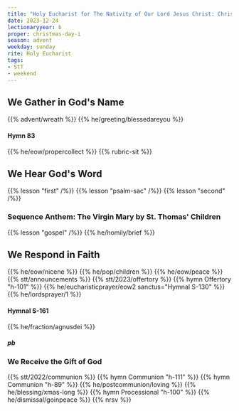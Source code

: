 ```yaml
---
title: "Holy Eucharist for The Nativity of Our Lord Jesus Christ: Christmas Day"
date: 2023-12-24
lectionaryyear: b
proper: christmas-day-i
season: advent
weekday: sunday
rite: Holy Eucharist
tags:
- StT
- weekend
---
```

## We Gather in God's Name
{{% advent/wreath %}}
{{% he/greeting/blessedareyou %}}
#### Hymn 83
{{% he/eow/propercollect %}}
{{% rubric-sit %}}
## We Hear God's Word
{{% lesson "first" /%}}
{{% lesson "psalm-sac" /%}}
{{% lesson "second" /%}}
### Sequence Anthem: The Virgin Mary by St. Thomas' Children
{{% lesson "gospel" /%}}
{{% he/homily/brief %}}
## We Respond in Faith
{{% he/eow/nicene %}}
{{% he/pop/children %}}
{{% he/eow/peace %}}
{{% stt/announcements %}}
{{% stt/2023/offertory %}}
{{% hymn Offertory "h-101" %}}
{{% he/eucharisticprayer/eow2 sanctus="Hymnal S-130" %}}
{{% he/lordsprayer/1 %}}
#### Hymnal S-161
{{% he/fraction/agnusdei %}}
##### pb
### We Receive the Gift of God
{{% stt/2022/communion %}}
{{% hymn Communion "h-111" %}}
{{% hymn Communion "h-89" %}}
{{% he/postcommunion/loving %}}
{{% he/blessing/xmas-long %}}
{{% hymn Processional "h-100" %}}
{{% he/dismissal/goinpeace %}}
{{% nrsv %}}

